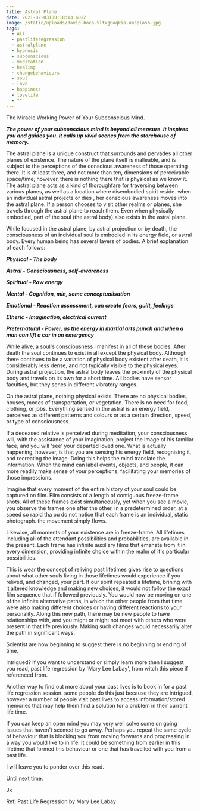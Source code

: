 ```yaml
---
title: Astral Plane
date: 2021-02-03T00:18:13.602Z
image: /static/uploads/david-boca-5ltxg0aqkia-unsplash.jpg
tags:
  - All
  - pastliferegression
  - astralplane
  - hypnosis
  - subconscious
  - meditation
  - healing
  - changebehaviours
  - soul
  - love
  - happiness
  - lovelife
  - ""
---
```

The Miracle Working Power of Your Subconscious Mind.

***The power of your subconscious mind is beyond all measure. It inspires you and guides you. It calls up vivid scenes from the storehouse of memory.***

The astral plane is a unique construct that surrounds and pervades all other planes of existence. The nature of the plane itself is malleable, and is subject to the perceptions of the conscious awareness of those operating there. It is at least three, and not more than ten, dimensions of perceivable space/time; however, there is nothing there that is physical as we know it. The astral plane acts as a kind of thoroughfare for traversing between various planes, as well as a location where disembodied spirit reside. when an individual astral projects or dies , her conscious awareness moves into the astral plane. If a person chooses to visit other realms or planes, she travels through the astral plane to reach them. Even when physically embodied, part of the soul (the astral body) also exists in the astral plane. 

While focused in the astral plane, by astral projection or by death, the consciousness of an individual soul is embodied in its energy field, or astral body. Every human being has several layers of bodies. A brief explanation of each follows: 

***Physical - The body***

***Astral - Consciousness, self-awareness*** 

***Spiritual - Raw energy***

***Mental - Cognition, min, some conceptualisation*** 

***Emotional - Reaction assessment, can create fears, guilt, feelings***

***Etheric - Imagination, electrical current***

***Preternatural - Power, as the energy in martial arts punch and when a man can lift a car in an emergency***

While alive, a soul's consciousness i manifest in all of these bodies. After death the soul continues to exist in all except the physical body. Although there continues to be a variation of physical body existent after death, it is considerably less dense, and not typically visible to the physical eyes. During astral projection, the astral body leaves the proximity of the physical body and travels on its own for a short time. All bodies have sensor faculties, but they senes in different vibratory ranges. 

On the astral plane, nothing physical exists. There are no physical bodies, houses, modes of transportation, or vegetation. There is no need for food, clothing, or jobs. Everything sensed in the astral is an energy field, perceived as different patterns and colours or as a certain direction, speed, or type of consciousness. 

If a deceased relative is perceived during meditation, your consciousness will, with the assistance of your imagination, project the image of his familiar face, and you will 'see' your departed loved one. What is actually happening, however, is that you are sensing his energy field, recognising it, and recreating the image. Doing this helps the mind translate the information. When the mind can label events, objects, and people, it can more readily make sense of your perceptions, facilitating your memories of those impressions. 

Imagine that every moment of the entire history of your soul could be captured on film. Film consists of a length of contiguous freeze-frame shots. All of these frames exist simultaneously, yet when you see a movie, you observe the frames one after the other, in a predetermined order, at a speed so rapid tha ou do not notice that each frame is an individual, static photograph. the movement simply flows.

Likewise, all moments of your existence are in freeze-frame. All lifetimes including all of the attendant possibilities and probabilities, are available in the present. Each frame has infinite auxiliary films that emanate from it in every dimension, providing infinite choice within the realm of it's particular possibilities. 

This is wear the concept of reliving past lifetimes gives rise to questions about what other souls living in those lifetimes would experience if you relived, and changed, your part. If our spirit repeated a lifetime, brining with it altered knowledge and making new choices, it would not follow the exact film sequence that if followed previously. You would now be moving on one of the infinite alternative paths, in which the other people from that time were also making different choices or having different reactions to your personality. Along this new path, there may be new people to have relationships with, and you might or might not meet with others who were present in that life previously. Making such changes would necessarily alter the path in significant ways. 

Scientist are now beginning to suggest there is no beginning or ending of time. 

Intrigued?  If you want to understand or simply learn more then I suggest you read, past life regression by 'Mary Lee Labay', from witch this piece if referenced from. 

Another way to find out more about your past lives is to book in for a past life regression session. some people do this just because they are intrigued, however a number of people visit past lives to access information/stored memories that may help them find a solution for a problem in their currant life time. 

If you can keep an open mind you may very well solve some on going issues that haven't seemed to go away. Perhaps you repeat the same cycle of behaviour that is blocking you from moving forwards and progressing in a way you would like to in life. It could be something from earlier in this lifetime that formed this behaviour or one that has travelled with you from a past life. 

I will leave you to ponder over this read. 

Until next time. 

Jx 



Ref; Past Life Regression by Mary Lee Labay